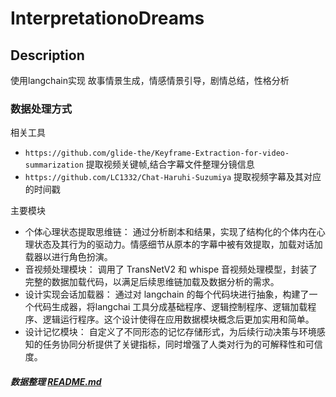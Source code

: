 # InterpretationoDreams

## Description
使用langchain实现 故事情景生成，情感情景引导，剧情总结，性格分析


### 数据处理方式
相关工具
- `https://github.com/glide-the/Keyframe-Extraction-for-video-summarization` 提取视频关键帧,结合字幕文件整理分镜信息
- `https://github.com/LC1332/Chat-Haruhi-Suzumiya` 提取视频字幕及其对应的时间戳

 
主要模块
- 个体心理状态提取思维链： 通过分析剧本和结果，实现了结构化的个体内在心理状态及其行为的驱动力。情感细节从原本的字幕中被有效提取，加载对话加载器以进行角色扮演。
- 音视频处理模块： 调用了 TransNetV2 和 whispe 音视频处理模型，封装了完整的数据加载代码，以满足后续思维链加载及数据分析的需求。
- 设计实现会话加载器： 通过对 langchain 的每个代码块进行抽象，构建了一个代码生成器，将langchai 工具分成基础程序、逻辑控制程序、逻辑加载程序、逻辑运行程序。这个设计使得在应用数据模块概念后更加实用和简单。
- 设计记忆模块： 自定义了不同形态的记忆存储形式，为后续行动决策与环境感知的任务协同分析提供了关键指标，同时增强了人类对行为的可解释性和可信度。


##### 数据整理 [README.md](src/docs/README.md)
